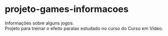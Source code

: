 # projeto-games-informacoes
Informações sobre alguns jogos.<br/>
Projeto para treinar o efeito paralax estudado no curso do Curso em Vídeo.
